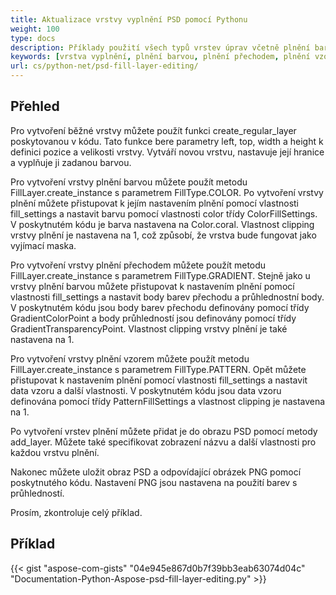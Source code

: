 ```yaml
---
title: Aktualizace vrstvy vyplnění PSD pomocí Pythonu
weight: 100
type: docs
description: Příklady použití všech typů vrstev úprav včetně plnění barevnou vrstvou, plnění přechodem a plnění vzorem
keywords: [vrstva vyplnění, plnění barvou, plnění přechodem, plnění vzorem, psd api, python, ukázkový kód]
url: cs/python-net/psd-fill-layer-editing/
---
```


## **Přehled**

Pro vytvoření běžné vrstvy můžete použít funkci create_regular_layer poskytovanou v kódu. Tato funkce bere parametry left, top, width a height k definici pozice a velikosti vrstvy. Vytváří novou vrstvu, nastavuje její hranice a vyplňuje ji zadanou barvou.

Pro vytvoření vrstvy plnění barvou můžete použít metodu FillLayer.create_instance s parametrem FillType.COLOR. Po vytvoření vrstvy plnění můžete přistupovat k jejím nastavením plnění pomocí vlastnosti fill_settings a nastavit barvu pomocí vlastnosti color třídy ColorFillSettings. V poskytnutém kódu je barva nastavena na Color.coral. Vlastnost clipping vrstvy plnění je nastavena na 1, což způsobí, že vrstva bude fungovat jako vyjímací maska.

Pro vytvoření vrstvy plnění přechodem můžete použít metodu FillLayer.create_instance s parametrem FillType.GRADIENT. Stejně jako u vrstvy plnění barvou můžete přistupovat k nastavením plnění pomocí vlastnosti fill_settings a nastavit body barev přechodu a průhlednostní body. V poskytnutém kódu jsou body barev přechodu definovány pomocí třídy GradientColorPoint a body průhledností jsou definovány pomocí třídy GradientTransparencyPoint. Vlastnost clipping vrstvy plnění je také nastavena na 1.

Pro vytvoření vrstvy plnění vzorem můžete použít metodu FillLayer.create_instance s parametrem FillType.PATTERN. Opět můžete přistupovat k nastavením plnění pomocí vlastnosti fill_settings a nastavit data vzoru a další vlastnosti. V poskytnutém kódu jsou data vzoru definována pomocí třídy PatternFillSettings a vlastnost clipping je nastavena na 1.

Po vytvoření vrstev plnění můžete přidat je do obrazu PSD pomocí metody add_layer. Můžete také specifikovat zobrazení názvu a další vlastnosti pro každou vrstvu plnění.

Nakonec můžete uložit obraz PSD a odpovídající obrázek PNG pomocí poskytnutého kódu. Nastavení PNG jsou nastavena na použití barev s průhledností.

Prosím, zkontroluje celý příklad.

## **Příklad**
{{< gist "aspose-com-gists" "04e945e867d0b7f39bb3eab63074d04c" "Documentation-Python-Aspose-psd-fill-layer-editing.py" >}}
